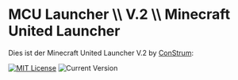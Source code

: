 # MCU Launcher \\\ V.2 \\\ Minecraft United Launcher

Dies ist der Minecraft United Launcher V.2 by [ConStrum](https://github.com/ConStrum):

[![MIT License](https://img.shields.io/badge/license-Apache%202.0-blue)](https://www.apache.org/licenses/LICENSE-2.0.txt)
![Current Version](https://img.shields.io/badge/current%20version-Beta%202.0.0-yellow)





